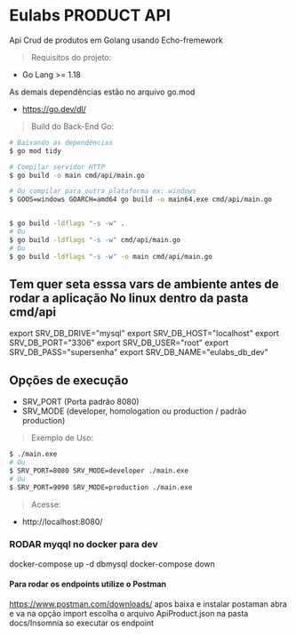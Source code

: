 # Eulabs  PRODUCT API

Api Crud de produtos em Golang usando Echo-fremework

> Requisitos do projeto:

- Go Lang >= 1.18

As demais dependências estão no arquivo go.mod

- https://go.dev/dl/

> Build do Back-End Go:
```bash
# Baixando as dependências
$ go mod tidy

# Compilar servidor HTTP
$ go build -o main cmd/api/main.go

# Ou compilar para outra plataforma ex: windows
$ GOOS=windows GOARCH=amd64 go build -o main64.exe cmd/api/main.go


$ go build -ldflags "-s -w" .
# Ou
$ go build -ldflags "-s -w" cmd/api/main.go
# Ou
$ go build -ldflags "-s -w" -o main cmd/api/main.go
```
## Tem quer seta esssa vars de ambiente antes de rodar a aplicação No linux dentro da pasta cmd/api
export SRV_DB_DRIVE="mysql"
export SRV_DB_HOST="localhost"
export SRV_DB_PORT="3306"
export SRV_DB_USER="root"
export SRV_DB_PASS="supersenha"
export SRV_DB_NAME="eulabs_db_dev"
## Opções de execução
- SRV_PORT (Porta padrão 8080)
- SRV_MODE (developer, homologation ou production / padrão production)

> Exemplo de Uso:
```bash
$ ./main.exe
# Ou
$ SRV_PORT=8080 SRV_MODE=developer ./main.exe
# Ou
$ SRV_PORT=9090 SRV_MODE=production ./main.exe
```

> Acesse:
- http://localhost:8080/
### RODAR myqql no docker para dev
docker-compose up -d dbmysql
docker-compose down

#### Para rodar os endpoints utilize o Postman
https://www.postman.com/downloads/
apos baixa e instalar postaman abra e va na opção import escolha o arquivo
 ApiProduct.json na pasta docs/Insomnia so executar os endpoint 
